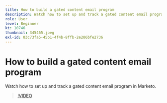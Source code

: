 ```yaml
---
title: How to build a gated content email program
description: Watch how to set up and track a gated content email program in Marketo.
role: User
level: Beginner
kt: 10746
thumbnail: 345465.jpeg
exl-id: 03c73fa5-45b1-4f4b-8ffb-2e206bfe2736
---
```

# How to build a gated content email program

Watch how to set up and track a gated content email program in Marketo.

>[!VIDEO](https://video.tv.adobe.com/v/345465/?quality=12&learn=on)
